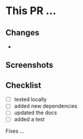 # This PR ...

## Changes

-

## Screenshots

<!-- (prefer animated gif) -->

## Checklist

- [ ] tested locally
- [ ] added new dependencies
- [ ] updated the docs
- [ ] added a test

Fixes ...
